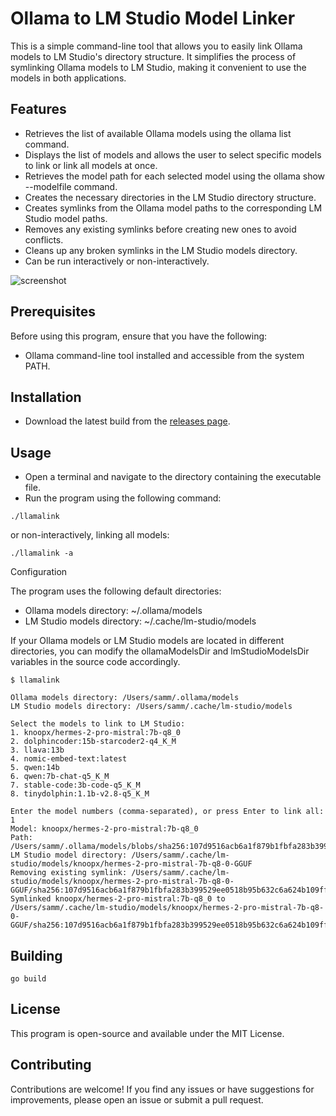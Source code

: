# Ollama to LM Studio Model Linker

This is a simple command-line tool that allows you to easily link Ollama models to LM Studio's directory structure. It simplifies the process of symlinking Ollama models to LM Studio, making it convenient to use the models in both applications.

## Features

- Retrieves the list of available Ollama models using the ollama list command.
- Displays the list of models and allows the user to select specific models to link or link all models at once.
- Retrieves the model path for each selected model using the ollama show --modelfile command.
- Creates the necessary directories in the LM Studio directory structure.
- Creates symlinks from the Ollama model paths to the corresponding LM Studio model paths.
- Removes any existing symlinks before creating new ones to avoid conflicts.
- Cleans up any broken symlinks in the LM Studio models directory.
- Can be run interactively or non-interactively.

![screenshot](https://github.com/sammcj/llamalink/assets/862951/6559d22a-060f-42b9-9b31-e0c60f724d53)

## Prerequisites

Before using this program, ensure that you have the following:

- Ollama command-line tool installed and accessible from the system PATH.

## Installation

- Download the latest build from the [releases page](https://github.com/sammcj/llamalink/releases).

## Usage

- Open a terminal and navigate to the directory containing the executable file.
- Run the program using the following command:

```shell
./llamalink
```

or non-interactively, linking all models:

```shell
./llamalink -a
```

Configuration

The program uses the following default directories:

- Ollama models directory: ~/.ollama/models
- LM Studio models directory: ~/.cache/lm-studio/models

If your Ollama models or LM Studio models are located in different directories, you can modify the ollamaModelsDir and lmStudioModelsDir variables in the source code accordingly.

```plaintext
$ llamalink

Ollama models directory: /Users/samm/.ollama/models
LM Studio models directory: /Users/samm/.cache/lm-studio/models

Select the models to link to LM Studio:
1. knoopx/hermes-2-pro-mistral:7b-q8_0
2. dolphincoder:15b-starcoder2-q4_K_M
3. llava:13b
4. nomic-embed-text:latest
5. qwen:14b
6. qwen:7b-chat-q5_K_M
7. stable-code:3b-code-q5_K_M
8. tinydolphin:1.1b-v2.8-q5_K_M

Enter the model numbers (comma-separated), or press Enter to link all: 1
Model: knoopx/hermes-2-pro-mistral:7b-q8_0
Path: /Users/samm/.ollama/models/blobs/sha256:107d9516acb6a1f879b1fbfa283b399529ee0518b95b632c6a624b109ff9cdbf
LM Studio model directory: /Users/samm/.cache/lm-studio/models/knoopx/hermes-2-pro-mistral-7b-q8-0-GGUF
Removing existing symlink: /Users/samm/.cache/lm-studio/models/knoopx/hermes-2-pro-mistral-7b-q8-0-GGUF/sha256:107d9516acb6a1f879b1fbfa283b399529ee0518b95b632c6a624b109ff9cdbf
Symlinked knoopx/hermes-2-pro-mistral:7b-q8_0 to /Users/samm/.cache/lm-studio/models/knoopx/hermes-2-pro-mistral-7b-q8-0-GGUF/sha256:107d9516acb6a1f879b1fbfa283b399529ee0518b95b632c6a624b109ff9cdbf
```

## Building

```shell
go build
```

## License

This program is open-source and available under the MIT License.

## Contributing

Contributions are welcome! If you find any issues or have suggestions for improvements, please open an issue or submit a pull request.
